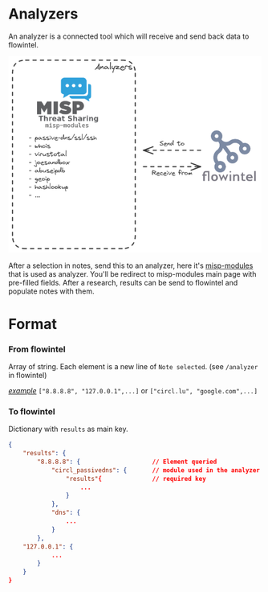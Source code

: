 # Analyzers

An analyzer is a connected tool which will receive and send back data to flowintel.

![](../images/flowintel_analyzers.png)

After a selection in notes, send this to an analyzer, here it's [misp-modules](https://github.com/MISP/misp-modules) that is used as analyzer. You'll be redirect to misp-modules main page with pre-filled fields. After a research, results can be send to flowintel and populate notes with them.

# Format

### From flowintel

Array of string. Each element is a new line of `Note selected`. (see `/analyzer` in flowintel)

*<u>example</u>* `["8.8.8.8", "127.0.0.1",...]` or `["circl.lu", "google.com",...]`

### To flowintel

Dictionary with `results` as main key.

```json
{
    "results": {
        "8.8.8.8": {                    // Element queried
            "circl_passivedns": {       // module used in the analyzer
                "results"{              // required key
                    ...
                }
            },
            "dns": {
                ...
            }
        },
    "127.0.0.1": {
            ...
        }
    }
}
```
